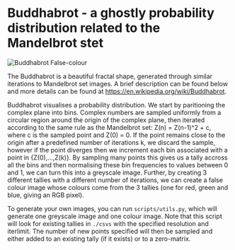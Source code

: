 # Buddhabrot - a ghostly probability distribution related to the Mandelbrot stet

![Buddhabrot False-colour](./examples/FalseColour.jpeg)

The Buddhabrot is a beautiful fractal shape, generated through similar iterations to Mandelbrot set images. A brief description can be found below and more details can be found at https://en.wikipedia.org/wiki/Buddhabrot.

Buddhabrot visualises a probability distribution. We start by paritioning the complex plane into bins. Complex numbers are sampled uniformly from a circular region around the origin of the complex plane, then iterated according to the same rule as the Mandelbrot set: Z(n) = Z(n-1)^2 + c, where c is the sampled point and Z(0) = 0. If the point remains close to the origin after a predefined number of iterations k, we discard the sample, however if the point diverges then we increment each bin associated with a point in {Z(0),...,Z(k)}. By sampling many points this gives us a tally accross all the bins and then normalising these bin frequencies to values between 0 and 1, we can turn this into a greyscale image. Further, by creating 3 different tallies with a different number of iterations, we can create a false colour image whose colours come from the 3 tallies (one for red, green and blue, giving an RGB pixel).

To generate your own images, you can run `scripts/utils.py`, which will generate one greyscale image and one colour image. Note that this script will look for existing tallies in `./csvs` with the specified resolution and iterlimit. The number of new points specified will then be sampled and either added to an existing tally (if it exists) or to a zero-matrix.